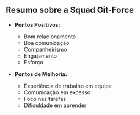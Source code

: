 ## Resumo sobre a Squad Git-Force

- **Pontos Positivos:** 
    - Bom relacionamento
    - Boa comunicação
    - Companheirismo
    - Engajamento
    - Esforço

- **Pontos de Melhoria:**
    - Experiência de trabalho em equipe
    - Comunicação em excesso
    - Foco nas tarefas
    - Dificuldade em aprender
